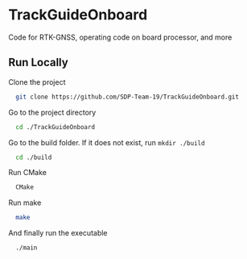 # TrackGuideOnboard
Code for RTK-GNSS, operating code on board processor, and more

## Run Locally

Clone the project

```bash
  git clone https://github.com/SDP-Team-19/TrackGuideOnboard.git
```

Go to the project directory

```bash
  cd ./TrackGuideOnboard
```

Go to the build folder. If it does not exist, run `mkdir ./build`

```bash
  cd ./build
```

Run CMake

```bash
  CMake
```

Run make

```bash
  make
```

And finally run the executable

```bash
  ./main
```
